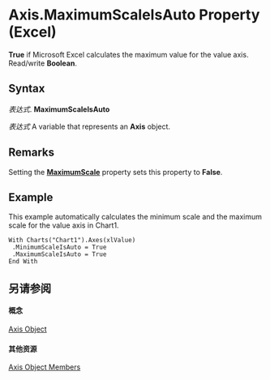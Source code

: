
# Axis.MaximumScaleIsAuto Property (Excel)

 **True** if Microsoft Excel calculates the maximum value for the value axis. Read/write **Boolean**.


## Syntax

 _表达式_. **MaximumScaleIsAuto**

 _表达式_ A variable that represents an **Axis** object.


## Remarks

Setting the  **[MaximumScale](384e52b5-561e-aa07-910c-67ee0fb07ba0.md)** property sets this property to **False**.


## Example

This example automatically calculates the minimum scale and the maximum scale for the value axis in Chart1.


```
With Charts("Chart1").Axes(xlValue) 
 .MinimumScaleIsAuto = True 
 .MaximumScaleIsAuto = True 
End With
```


## 另请参阅


#### 概念


[Axis Object](7e08c61b-90f4-8d91-0ee2-84283d10b324.md)
#### 其他资源


[Axis Object Members](http://msdn.microsoft.com/library/2b60f79e-339d-a6cf-7ec6-a915b550c634%28Office.15%29.aspx)